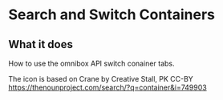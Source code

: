# Search and Switch Containers

## What it does

How to use the omnibox API switch conainer tabs.

The icon is based on Crane by Creative Stall, PK CC-BY
https://thenounproject.com/search/?q=container&i=749903
